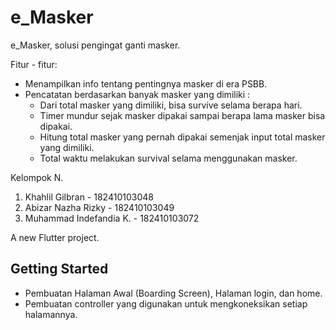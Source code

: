 # e_Masker
e_Masker, solusi pengingat ganti masker.

Fitur - fitur:
- Menampilkan info tentang pentingnya masker di era PSBB.
- Pencatatan berdasarkan banyak masker yang dimiliki :
    - Dari total masker yang dimiliki, bisa survive selama berapa hari.
    - Timer mundur sejak masker dipakai sampai berapa lama masker bisa dipakai.
    - Hitung total masker yang pernah dipakai semenjak input total masker yang dimiliki.
    - Total waktu melakukan survival selama menggunakan masker.

Kelompok N.

1. Khahlil Gilbran         - 182410103048
2. Abizar Nazha Rizky      - 182410103049
3. Muhammad Indefandia K.  - 182410103072

A new Flutter project.

## Getting Started

- Pembuatan Halaman Awal (Boarding Screen), Halaman login, dan home.
- Pembuatan controller yang digunakan untuk mengkoneksikan setiap halamannya.